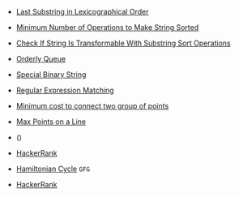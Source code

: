 - [Last Substring in Lexicographical Order](https://leetcode.com/problems/last-substring-in-lexicographical-order/)
- [Minimum Number of Operations to Make String Sorted](https://leetcode.com/problems/minimum-number-of-operations-to-make-string-sorted/)
- [Check If String Is Transformable With Substring Sort Operations](https://leetcode.com/problems/check-if-string-is-transformable-with-substring-sort-operations/)
- [Orderly Queue](https://leetcode.com/problems/orderly-queue/)
- [Special Binary String](https://leetcode.com/problems/special-binary-string/)
- [Regular Expression Matching](https://leetcode.com/problems/regular-expression-matching/)
- [Minimum cost to connect two group of points](https://leetcode.com/problems/minimum-cost-to-connect-two-groups-of-points/)
- [Max Points on a Line](https://leetcode.com/problems/max-points-on-a-line/)
- ()


- [HackerRank](https://www.hackerrank.com/domains/algorithms?filters%5Bsubdomains%5D%5B%5D=recursion&filters%5Bdifficulty%5D%5B%5D=medium)
- [Hamiltonian Cycle](https://www.geeksforgeeks.org/hamiltonian-cycle-backtracking-6/) `GFG`
- [HackerRank](https://www.hackerrank.com/domains/algorithms?filters%5Bsubdomains%5D%5B%5D=recursion&filters%5Bdifficulty%5D%5B%5D=hard)

